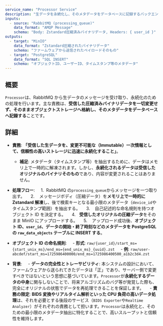 ```yaml
---
service_name: "Processor Service"
description: "生データを永続化し、そのメタデータをデータベースに記録するバックエンドサービス。"
inputs:
  - source: "RabbitMQ (processing_queue)"
    data_format: "AMQP Message"
    schema: "Body: Zstandard圧縮済みバイナリデータ, Headers: { user_id }"
outputs:
  - target: "MinIO"
    data_format: "Zstandard圧縮されたバイナリデータ"
    schema: "ファームウェアから送信されたペイロードそのもの"
  - target: "PostgreSQL"
    data_format: "SQL INSERT"
    schema: "オブジェクトID、ユーザーID、タイムスタンプ等のメタデータ"
---
```


## 概要

`Processor`は、RabbitMQ から生データのメッセージを受け取り、永続化のための処理を行います。主な責務は、**受信した圧縮済みバイナリデータを一切変更せず、そのままオブジェクトストレージへ格納し、そのメタデータをデータベースへ記録する**ことです。

## 詳細

- **責務**: **「受信した生データを、変更不可能な（Immutable）一次情報として、信頼性の高いストレージに迅速に永続化すること」**。

  - **補足**: メタデータ（タイムスタンプ等）を抽出するために、データはメモリ上で一時的に解凍されます。しかし、**永続化されるデータは受信したオリジナルのバイナリそのもの**であり、内容が変更されることはありません。

- **処理フロー**:
      1.  RabbitMQ の`processing_queue`からメッセージを一つ取り出す。
      2.    メッセージボディ（圧縮データ）を**メモリ上で一時的に Zstandard 解凍**し、後で検索キーとなる最小限のメタデータ（`device_id`やタイムスタンプ範囲）を抽出する。
      3.    自己記述的な命名規則を持つオブジェクト ID を決定する。
      4.   **受信したオリジナルの圧縮データ**をそのまま MinIO にアップロードする。
      5.    アップロード成功後、**オブジェクト ID、`user_id`、データの開始・終了時刻などのメタデータを PostgreSQL の `raw_data_objects` テーブルに INSERT する**。

- **オブジェクト ID の命名規則**:
      - **形式**: `raw/{user_id}/start_ms={start_unix_ms}/end_ms={end_unix_ms}_{uuid}.zst`
      - **例**: `raw/user-abcdef/start_ms=1725986400000/end_ms=1725986400500_a1b2c3d4.zst`

- **背景**:
      - **データの完全性とトレーサビリティ**: 本システムの設計において、ファームウェアから送られてきたデータは「正」であり、サーバー側で変更すべきではないという思想に基づいています。`Processor`が**永続化するデータの中身**に関与しないことで、将来アルゴリズムのバグ等が発覚した際も、完全にオリジナルの状態でデータを再処理できることを保証します。
      - **責務の限定**: **BIDS 変換やリアルタイム解析といった CPU 負荷の高いデータ処理**は、それを必要とする後段のサービス（`BIDS Exporter`や`Realtime Analyzer`）がそれぞれの責務として担います。`Processor`は永続化と、そのための最小限のメタデータ抽出に特化することで、高いスループットと信頼性を維持します。
